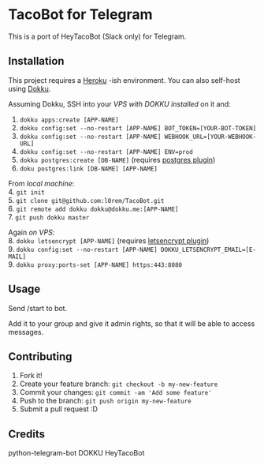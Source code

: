 # TacoBot for Telegram

This is a port of HeyTacoBot (Slack only) for Telegram.

## Installation

This project requires a [Heroku](https://www.heroku.com/) -ish environment. You can also self-host using [Dokku](http://dokku.viewdocs.io/dokku/).

Assuming Dokku, SSH into your _VPS with DOKKU installed_ on it and:
1. `dokku apps:create [APP-NAME]`
2. `dokku config:set --no-restart [APP-NAME] BOT_TOKEN=[YOUR-BOT-TOKEN]`
3. `dokku config:set --no-restart [APP-NAME] WEBHOOK_URL=[YOUR-WEBHOOK-URL]`
4. `dokku config:set --no-restart [APP-NAME] ENV=prod`
5. `dokku postgres:create [DB-NAME]` (requires [postgres plugin](https://github.com/dokku/dokku-postgres))
6. `doku postgres:link [DB-NAME] [APP-NAME]`


From _local machine_:</br>
4. `git init`</br>
5. `git clone git@github.com:l0rem/TacoBot.git`</br>
6. `git remote add dokku dokku@dokku.me:[APP-NAME]`</br>
7. `git push dokku master`

Again _on VPS_:</br>
8. `dokku letsencrypt [APP-NAME]` (requires [letsencrypt plugin](https://github.com/dokku/dokku-letsencrypt))</br>
9. `dokku config:set --no-restart [APP-NAME] DOKKU_LETSENCRYPT_EMAIL=[E-MAIL]`</br>
9. `dokku proxy:ports-set [APP-NAME] https:443:8080`

## Usage

Send /start to bot.

Add it to your group and give it admin rights, so that it will be able to access messages.

## Contributing

1. Fork it!
2. Create your feature branch: `git checkout -b my-new-feature`
3. Commit your changes: `git commit -am 'Add some feature'`
4. Push to the branch: `git push origin my-new-feature`
5. Submit a pull request :D

## Credits

python-telegram-bot 
DOKKU 
HeyTacoBot
